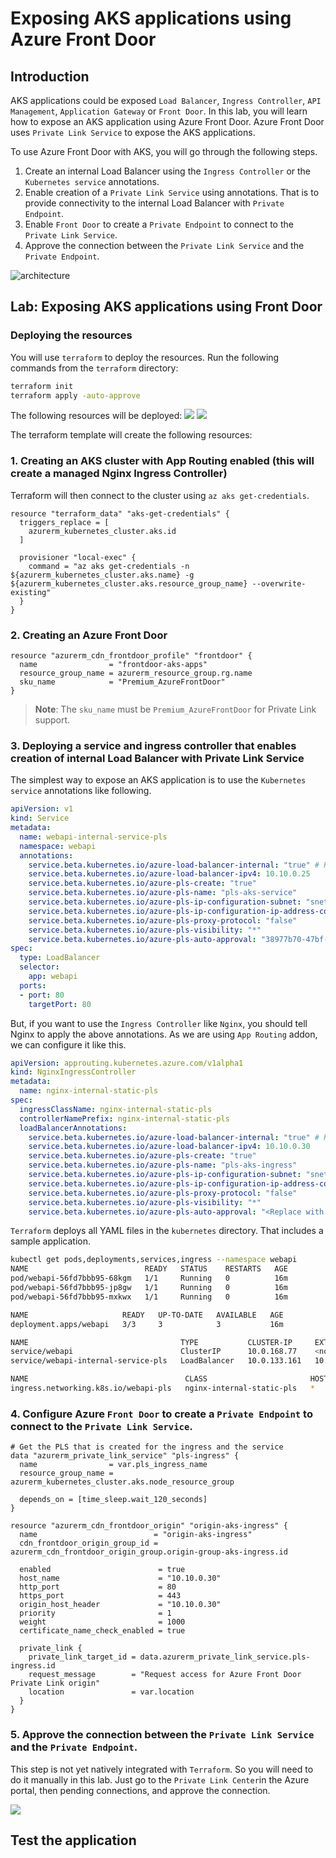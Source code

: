 # Exposing AKS applications using Azure Front Door

## Introduction

AKS applications could be exposed `Load Balancer`, `Ingress Controller`, `API Management`, `Application Gateway` or `Front Door`. 
In this lab, you will learn how to expose an AKS application using Azure Front Door. 
Azure Front Door uses `Private Link Service` to expose the AKS applications.

To use Azure Front Door with AKS, you will go through the following steps.

1. Create an internal Load Balancer using the `Ingress Controller` or the `Kubernetes service` annotations.
2. Enable creation of a `Private Link Service` using annotations. That is to provide connectivity to the internal Load Balancer with `Private Endpoint`.
3. Enable `Front Door` to create a `Private Endpoint` to connect to the `Private Link Service`.
4. Approve the connection between the `Private Link Service` and the `Private Endpoint`.

![architecture](images/architecture.png)

## Lab: Exposing AKS applications using Front Door

### Deploying the resources

You will use `terraform` to deploy the resources. Run the following commands from the `terraform` directory:

```sh
terraform init
terraform apply -auto-approve
```

The following resources will be deployed: 
![](images/resources1.png)
![](images/resources2.png)

The terraform template will create the following resources:

### 1. Creating an AKS cluster with App Routing enabled (this will create a managed Nginx Ingress Controller)
Terraform will then connect to the cluster using `az aks get-credentials`.

```hcl
resource "terraform_data" "aks-get-credentials" {
  triggers_replace = [
    azurerm_kubernetes_cluster.aks.id
  ]

  provisioner "local-exec" {
    command = "az aks get-credentials -n ${azurerm_kubernetes_cluster.aks.name} -g ${azurerm_kubernetes_cluster.aks.resource_group_name} --overwrite-existing"
  }
}
```

### 2. Creating an Azure Front Door

```hcl
resource "azurerm_cdn_frontdoor_profile" "frontdoor" {
  name                = "frontdoor-aks-apps"
  resource_group_name = azurerm_resource_group.rg.name
  sku_name            = "Premium_AzureFrontDoor"
}
```

> **Note**: The `sku_name` must be `Premium_AzureFrontDoor` for Private Link support.

### 3. Deploying a service and ingress controller that enables creation of internal Load Balancer with Private Link Service

The simplest way to expose an AKS application is to use the `Kubernetes service` annotations like following.

```yaml
apiVersion: v1
kind: Service
metadata:
  name: webapi-internal-service-pls
  namespace: webapi
  annotations:
    service.beta.kubernetes.io/azure-load-balancer-internal: "true" # Right now PLS must be used with internal LB
    service.beta.kubernetes.io/azure-load-balancer-ipv4: 10.10.0.25
    service.beta.kubernetes.io/azure-pls-create: "true"
    service.beta.kubernetes.io/azure-pls-name: "pls-aks-service"
    service.beta.kubernetes.io/azure-pls-ip-configuration-subnet: "snet-aks" # Private Link subnet name
    service.beta.kubernetes.io/azure-pls-ip-configuration-ip-address-count: "1"
    service.beta.kubernetes.io/azure-pls-proxy-protocol: "false"
    service.beta.kubernetes.io/azure-pls-visibility: "*"
    service.beta.kubernetes.io/azure-pls-auto-approval: "38977b70-47bf-4da5-a492-88712fce8725"
spec:
  type: LoadBalancer
  selector:
    app: webapi
  ports:
  - port: 80
    targetPort: 80
```

But, if you want to use the `Ingress Controller` like `Nginx`, you should tell Nginx to apply the above annotations.
As we are using `App Routing` addon, we can configure it like this.

```yaml
apiVersion: approuting.kubernetes.azure.com/v1alpha1
kind: NginxIngressController
metadata:
  name: nginx-internal-static-pls
spec:
  ingressClassName: nginx-internal-static-pls
  controllerNamePrefix: nginx-internal-static-pls
  loadBalancerAnnotations: 
    service.beta.kubernetes.io/azure-load-balancer-internal: "true" # Right now PLS must be used with internal LB
    service.beta.kubernetes.io/azure-load-balancer-ipv4: 10.10.0.30
    service.beta.kubernetes.io/azure-pls-create: "true"
    service.beta.kubernetes.io/azure-pls-name: "pls-aks-ingress"
    service.beta.kubernetes.io/azure-pls-ip-configuration-subnet: "snet-aks" # Private Link subnet name
    service.beta.kubernetes.io/azure-pls-ip-configuration-ip-address-count: "1"
    service.beta.kubernetes.io/azure-pls-proxy-protocol: "false"
    service.beta.kubernetes.io/azure-pls-visibility: "*"
    service.beta.kubernetes.io/azure-pls-auto-approval: "<Replace with your subscription ID>"
```

`Terraform` deploys all YAML files in the `kubernetes` directory.
That includes a sample application.

```sh
kubectl get pods,deployments,services,ingress --namespace webapi
NAME                          READY   STATUS    RESTARTS   AGE
pod/webapi-56fd7bbb95-68kgm   1/1     Running   0          16m
pod/webapi-56fd7bbb95-jp8gw   1/1     Running   0          16m
pod/webapi-56fd7bbb95-mxkwx   1/1     Running   0          16m

NAME                     READY   UP-TO-DATE   AVAILABLE   AGE
deployment.apps/webapi   3/3     3            3           16m

NAME                                  TYPE           CLUSTER-IP     EXTERNAL-IP   PORT(S)        AGE
service/webapi                        ClusterIP      10.0.168.77    <none>        80/TCP         16m
service/webapi-internal-service-pls   LoadBalancer   10.0.133.161   10.10.0.25    80:30091/TCP   16m

NAME                                   CLASS                       HOSTS   ADDRESS      PORTS   AGE
ingress.networking.k8s.io/webapi-pls   nginx-internal-static-pls   *       10.10.0.30   80      16m
```

### 4. Configure Azure `Front Door` to create a `Private Endpoint` to connect to the `Private Link Service`.

```hcl
# Get the PLS that is created for the ingress and the service
data "azurerm_private_link_service" "pls-ingress" {
  name                = var.pls_ingress_name
  resource_group_name = azurerm_kubernetes_cluster.aks.node_resource_group

  depends_on = [time_sleep.wait_120_seconds]
}

resource "azurerm_cdn_frontdoor_origin" "origin-aks-ingress" {
  name                          = "origin-aks-ingress"
  cdn_frontdoor_origin_group_id = azurerm_cdn_frontdoor_origin_group.origin-group-aks-ingress.id

  enabled                        = true
  host_name                      = "10.10.0.30"
  http_port                      = 80
  https_port                     = 443
  origin_host_header             = "10.10.0.30"
  priority                       = 1
  weight                         = 1000
  certificate_name_check_enabled = true

  private_link {
    private_link_target_id = data.azurerm_private_link_service.pls-ingress.id
    request_message        = "Request access for Azure Front Door Private Link origin"
    location               = var.location
  }
}
```

### 5. Approve the connection between the `Private Link Service` and the `Private Endpoint`.

This step is not yet natively integrated with `Terraform`. So you will need to do it manually in this lab.
Just go to the `Private Link Center`in the Azure portal, then pending connections, and approve the connection.

![](images/approve-pe-connection.png)

## Test the application

